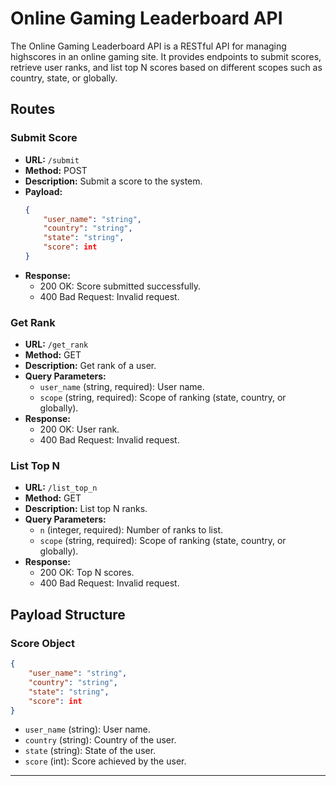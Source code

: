 
# Online Gaming Leaderboard API

The Online Gaming Leaderboard API is a RESTful API for managing highscores in an online gaming site. It provides endpoints to submit scores, retrieve user ranks, and list top N scores based on different scopes such as country, state, or globally.

## Routes

### Submit Score

- **URL:** `/submit`
- **Method:** POST
- **Description:** Submit a score to the system.
- **Payload:**
  ```json
  {
      "user_name": "string",
      "country": "string",
      "state": "string",
      "score": int
  }
  ```
- **Response:**
  - 200 OK: Score submitted successfully.
  - 400 Bad Request: Invalid request.

### Get Rank

- **URL:** `/get_rank`
- **Method:** GET
- **Description:** Get rank of a user.
- **Query Parameters:**
  - `user_name` (string, required): User name.
  - `scope` (string, required): Scope of ranking (state, country, or globally).
- **Response:**
  - 200 OK: User rank.
  - 400 Bad Request: Invalid request.

### List Top N

- **URL:** `/list_top_n`
- **Method:** GET
- **Description:** List top N ranks.
- **Query Parameters:**
  - `n` (integer, required): Number of ranks to list.
  - `scope` (string, required): Scope of ranking (state, country, or globally).
- **Response:**
  - 200 OK: Top N scores.
  - 400 Bad Request: Invalid request.

## Payload Structure

### Score Object

```json
{
    "user_name": "string",
    "country": "string",
    "state": "string",
    "score": int
}
```

- `user_name` (string): User name.
- `country` (string): Country of the user.
- `state` (string): State of the user.
- `score` (int): Score achieved by the user.

---
